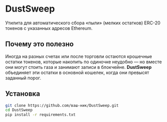 # DustSweep

Утилита для автоматического сбора «пыли» (мелких остатков) ERC-20 токенов с указанных адресов Ethereum.

## Почему это полезно
Иногда на разных счетах или после торговли остаются крошечные остатки токенов, которые накопить по одиночке неудобно — но вместе они могут стоить газа и занимают записи в блокчейне. **DustSweep** объединяет эти остатки в основной кошелек, когда они превысят заданный порог.

## Установка
```bash
git clone https://github.com/ваш-ник/DustSweep.git
cd DustSweep
pip install -r requirements.txt

